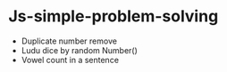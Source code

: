 ﻿# Js-simple-problem-solving
  * Duplicate number remove
  * Ludu dice by random Number()
  * Vowel count in a sentence

